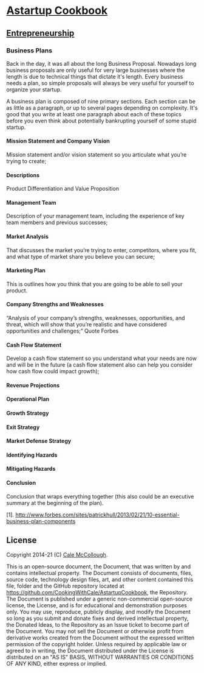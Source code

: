 # [Astartup Cookbook](../)

## [Entrepreneurship](./)

### Business Plans

Back in the day, it was all about the long Business Proposal. Nowadays long business proposals are only useful for very large businesses where the length is due to technical things that dictate it's length. Every business needs a plan, so simple proposals will always be very useful for yourself to organize your startup.

A business plan is composed of nine primary sections. Each section can be as little as a paragraph, or up to several pages depending on complexity. It's good that you write at least one paragraph about each of these topics before you even think about potentially bankrupting yourself of some stupid startup.

#### Mission Statement and Company Vision

Mission statement and/or vision statement so you articulate what you’re trying to create;

#### Descriptions

Product Differentiation and Value Proposition

#### Management Team

Description of your management team, including the experience of key team members and previous successes;

#### Market Analysis

That discusses the market you’re trying to enter, competitors, where you fit, and what type of market share you believe you can secure;

#### Marketing Plan

This is outlines how you think that you are going to be able to sell your product.

#### Company Strengths and Weaknesses

“Analysis of your company’s strengths, weaknesses, opportunities, and threat, which will show that you’re realistic and have considered opportunities and challenges;” Quote Forbes

#### Cash Flow Statement

Develop a cash flow statement so you understand what your needs are now and will be in the future (a cash flow statement also can help you consider how cash flow could impact growth);

#### Revenue Projections

#### Operational Plan

#### Growth Strategy

#### Exit Strategy

#### Market Defense Strategy

#### Identifying Hazards

#### Mitigating Hazards

#### Conclusion

Conclusion that wraps everything together (this also could be an executive summary at the beginning of the plan).

[1]. http://www.forbes.com/sites/patrickhull/2013/02/21/10-essential-business-plan-components

## License

Copyright 2014-21 (C) [Cale McCollough](https://cookingwithcale.org).

This is an open-source document, the Document, that was written by and contains intellectual property. The Document consists of documents, files, source code, technology design files, art, and other content contained this file, folder and the GitHub repository located at <https://github.com/CookingWithCale/AstartupCookbook>, the Repository. The Document is published under a generic non-commercial open-source license, the License, and is for educational and demonstration purposes only. You may use, reproduce, publicly display, and modify the Document so long as you submit and donate fixes and derived intellectual property, the Donated Ideas, to the Repository as an Issue ticket to become part of the Document. You may not sell the Document or otherwise profit from derivative works created from the Document without the expressed written permission of the copyright holder. Unless required by applicable law or agreed to in writing, the Document distributed under the License is distributed on an "AS IS" BASIS, WITHOUT WARRANTIES OR CONDITIONS OF ANY KIND, either express or implied.

